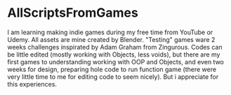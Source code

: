 # AllScriptsFromGames

I am learning making indie games during my free time from YouTube or Udemy. All assets are mine created by Blender.
"Testing" games ware 2 weeks challenges inspirated by Adam Graham from Zingurous.
Codes can be little edited (mostly working with Objects, less voids), but there are my first games to understanding 
working with OOP and Objects, and even two weeks for design, preparing hole code to run function game (there were 
very little time to me for editing code to seem nicely). But i appreciate for this experiences. 
